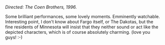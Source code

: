 <!--
.. title: Fargo
.. slug: fargo
.. date: 2009-01-27 17:09:56-06:00
.. tags: Movies
.. category: Movies
.. link: 
.. description: 
.. type: text
-->


*Directed: The Coen Brothers, 1996.*

Some brilliant performances, some lovely moments. Emminently watchable.
Interesting point, I don't know about Fargo itself, or The Dakotas, but
the fine residents of Minnesota will insist that they neither sound or
act like the depicted characters, which is of course absolutely
charming. (love you guys! :-)